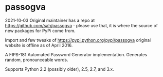 # passogva

2021-10-03 Original maintainer has a repo at https://github.com/sah/passogva - please use that, it is where the source of new packages for PyPi come from.

Import and few tweaks of https://pypi.python.org/pypi/passogva
original website is offline as of April 2016.

A FIPS-181 Automated Password Generator implementation. Generates random,
pronounceable words.

Supports Python 2.2 (possibly older), 2.5, 2.7, and 3.x.
